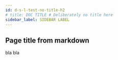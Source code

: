 ```yaml
---
id: d-s-l-test-no-title-h2
# title: DOC TITLE # Deliberately no title here
sidebar_label: SIDEBAR LABEL
---
```


## Page title from markdown

bla bla